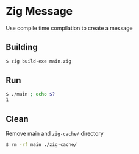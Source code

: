 # Zig Message

Use compile time compilation to create a message

## Building
```bash
$ zig build-exe main.zig
```

## Run
```bash
$ ./main ; echo $?
1
```

## Clean
Remove main and `zig-cache/` directory
```bash
$ rm -rf main ./zig-cache/
```
